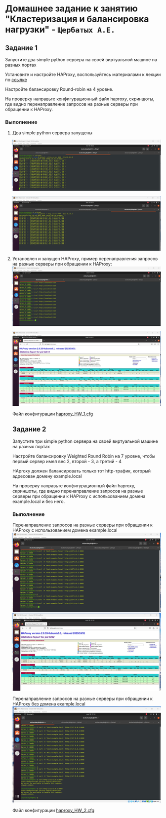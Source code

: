 # Домашнее задание к занятию "Кластеризация и балансировка нагрузки" - `Щербатых А.Е.`
## Задание 1
Запустите два simple python сервера на своей виртуальной машине на разных портах

Установите и настройте HAProxy, воспользуйтесь материалами к лекции по [ссылке](https://github.com/netology-code/sflt-homeworks/blob/main/2)

Настройте балансировку Round-robin на 4 уровне.

На проверку направьте конфигурационный файл haproxy, скриншоты, где видно перенаправление запросов на разные серверы при обращении к HAProxy.

### Выполнение
1. Два simple python сервера запущены
   
    ![alt text](screenshots/picture_1.jpg)
      
    ![alt text](screenshots/pictures_1_2.jpg)
      
3. Установлен и запущен HAProxy, пример перенаправления запросов на разные серверы при обращении к HAProxy:
   ![alt text](screenshots/pictures_1_4.jpg)

   ![alt text](screenshots/pictures_1_5.jpg)

   Файл конфигурации [haproxy_HW_1.cfg](files/haproxy_HW_1.cfg)

   ## Задание 2
   Запустите три simple python сервера на своей виртуальной машине на разных портах
   
   Настройте балансировку Weighted Round Robin на 7 уровне, чтобы первый сервер имел вес 2, второй - 3, а третий - 4
   
   HAproxy должен балансировать только тот http-трафик, который адресован домену example.local
   
   На проверку направьте конфигурационный файл haproxy, скриншоты, где видно перенаправление запросов на разные серверы при обращении к HAProxy c использованием домена example.local и без него.

    ### Выполнение
   Перенаправление запросов на разные серверы при обращении к HAProxy c использованием домена example.local
   ![alt text](screenshots/pictures_2_1.jpg)
    ![alt text](screenshots/pictures_2_2.jpg)

   Перенаправление запросов на разные серверы при обращении к HAProxy без домена example.local
   ![alt text](screenshots/pictures_2_3.jpg)

    Файл конфигурации [haproxy_HW_2.cfg](files/haproxy_HW_2.cfg)
   

   
